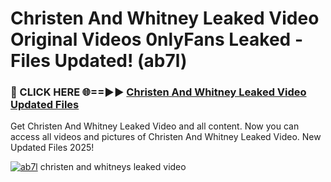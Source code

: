# Christen And Whitney Leaked Video Original Videos 0nlyFans Leaked - Files Updated! (ab7l)

<h3>🔴 CLICK HERE 🌐==►► <a href="https://tinyurl.com/4seja8ks" rel="nofollow">Christen And Whitney Leaked Video Updated Files</a></h3>

Get Christen And Whitney Leaked Video and all content. Now you can access all videos and pictures of Christen And Whitney Leaked Video. New Updated Files 2025!

[![ab7l](https://i.imgur.com/EWjZXRe.gif)](https://tinyurl.com/4seja8ks)
christen and whitneys leaked video
